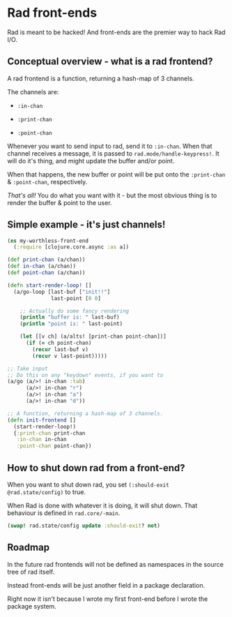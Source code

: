 # Rad front-ends
Rad is meant to be hacked! And front-ends are the premier way to hack Rad I/O.

## Conceptual overview - what is a rad frontend?
A rad frontend is a function, returning a hash-map of 3 channels.

The channels are:

* `:in-chan`

* `:print-chan`

* `:point-chan`

Whenever you want to send input to rad, send it to `:in-chan`.
When that channel receives a message, it is passed to `rad.mode/handle-keypress!`.
It will do it's thing, and might update the buffer and/or point.

When that happens, the new buffer or point will be put onto the `:print-chan` & `:point-chan`, respectively.

*That's all!* You do what you want with it - but the most obvious thing is to render the buffer & point to the user.

## Simple example - it's just channels!

``` clojure
(ns my-worthless-front-end
  (:require [clojure.core.async :as a])

(def print-chan (a/chan))
(def in-chan (a/chan))
(def point-chan (a/chan))

(defn start-render-loop! []
  (a/go-loop [last-buf ["init!!"]
              last-point [0 0]

    ;; Actually do some fancy rendering
    (println "buffer is: " last-buf)
    (println "point is: " last-point)

    (let [[v ch] (a/alts! [print-chan point-chan])]
      (if (= ch point-chan)
        (recur last-buf v)
        (recur v last-point)))))

;; Take input
;; Do this on any "keydown" events, if you want to
(a/go (a/>! in-chan :tab)
      (a/>! in-chan "r")
      (a/>! in-chan "a")
      (a/>! in-chan "d"))

;; A function, returning a hash-map of 3 channels.
(defn init-frontend []
  (start-render-loop!)
  {:print-chan print-chan
   :in-chan in-chan
   :point-chan point-chan})
```

## How to shut down rad from a front-end?

When you want to shut down rad, you set `(:should-exit @rad.state/config)` to true.

When Rad is done with whatever it is doing, it will shut down. That behaviour is defined in `rad.core/-main`.

``` clojure
(swap! rad.state/config update :should-exit? not)
```

## Roadmap

In the future rad frontends will not be defined as namespaces in the source tree of rad itself.

Instead front-ends will be just another field in a package declaration.

Right now it isn't because I wrote my first front-end before I wrote the package system.

